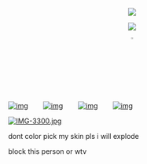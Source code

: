 <p align="center" width="100%"> <img src="https://komarev.com/ghpvc/?username=callthedoctor&label=✦&color=140f06">



<p align="center" width="100%">
    <img src="https://files.catbox.moe/1fiw7o.png">
    
</p>

<p align="center" width="100%"><img width="3%" src="https://files.catbox.moe/t016zc.webp">



[![img](https://files.catbox.moe/n58k6i.png)](https://rentry.co/williamfranklingraham)⠀⠀⠀[![img](https://files.catbox.moe/fya5yu.png)‎](https://spacedogs.atabook.org/)⠀⠀⠀[![img](https://files.catbox.moe/1allyd.png)](https://pronouns.cc/@hanniballecter)⠀⠀⠀[![img](https://files.catbox.moe/3pa076.png)](https://lokilaufeys0n.straw.page/)


[![IMG-3300.jpg](https://i.postimg.cc/k51S3BTV/IMG-3300.jpg)](https://postimg.cc/Tyb1nYMG)

dont color pick my skin pls i will explode

block this person or wtv
